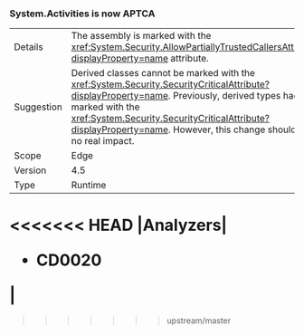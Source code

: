 ### System.Activities is now APTCA

|   |   |
|---|---|
|Details|The assembly is marked with the <xref:System.Security.AllowPartiallyTrustedCallersAttribute?displayProperty=name> attribute.|
|Suggestion|Derived classes cannot be marked with the <xref:System.Security.SecurityCriticalAttribute?displayProperty=name>. Previously, derived types had to be marked with the <xref:System.Security.SecurityCriticalAttribute?displayProperty=name>. However, this change should have no real impact.|
|Scope|Edge|
|Version|4.5|
|Type|Runtime|
<<<<<<< HEAD
|Analyzers|<ul><li>CD0020</li></ul>|
=======
>>>>>>> upstream/master

